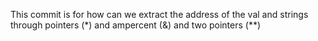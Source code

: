 This commit is for how can we extract the address of the val and strings through pointers (*) and ampercent (&)  and two pointers (**)
